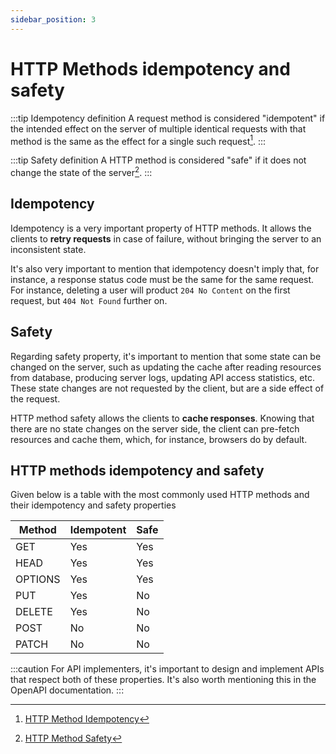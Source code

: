 ```yaml
---
sidebar_position: 3
---
```


# HTTP Methods idempotency and safety

:::tip Idempotency definition
A request method is considered "idempotent" if the intended effect on the server of multiple identical requests with that method is the
same as the effect for a single such request[^1].
:::

:::tip Safety definition
A HTTP method is considered "safe" if it does not change the state of the server[^2].
:::

## Idempotency

Idempotency is a very important property of HTTP methods. It allows the clients to **retry requests** in case of failure, without bringing
the server to an inconsistent state.

It's also very important to mention that idempotency doesn't imply that, for instance, a response status code must
be the same for the same request. For instance, deleting a user will product `204 No Content` on the first request, but `404 Not Found` further on.

## Safety

Regarding safety property, it's important to mention that some state can be changed on the server, such as updating the cache after reading resources from database, producing server logs, updating API access statistics, etc. These state changes are not requested by the client, but are a side effect of the
request.

HTTP method safety allows the clients to **cache responses**. Knowing that there are no state changes on the server side, the client can pre-fetch resources and cache them,
which, for instance, browsers do by default.


## HTTP methods idempotency and safety

Given below is a table with the most commonly used HTTP methods and their idempotency and safety properties

| Method | Idempotent | Safe |
|--------|------------|------|
| GET    | Yes        | Yes  |
| HEAD   | Yes        | Yes  |
| OPTIONS| Yes        | Yes  |
| PUT    | Yes        | No   |
| DELETE | Yes        | No   |
| POST   | No         | No   |
| PATCH  | No         | No   |

:::caution
For API implementers, it's important to design and implement APIs that respect both of these properties.
It's also worth mentioning this in the OpenAPI documentation.
:::

[^1]: [HTTP Method Idempotency](https://tools.ietf.org/html/rfc7231#section-4.2.2)
[^2]: [HTTP Method Safety](https://developer.mozilla.org/en-US/docs/Glossary/Safe/HTTP)
